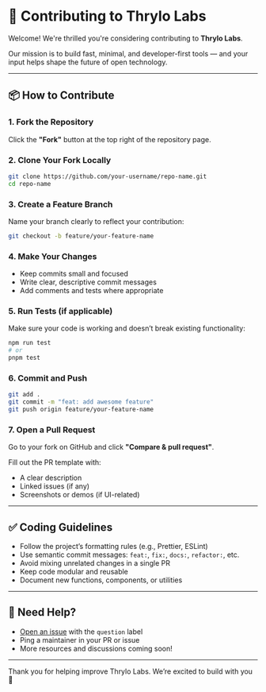 # 🤝 Contributing to Thrylo Labs

Welcome! We're thrilled you're considering contributing to **Thrylo Labs**.

Our mission is to build fast, minimal, and developer-first tools — and your input helps shape the future of open technology.

---

## 📦 How to Contribute

### 1. Fork the Repository

Click the **"Fork"** button at the top right of the repository page.

### 2. Clone Your Fork Locally

```bash
git clone https://github.com/your-username/repo-name.git
cd repo-name
````

### 3. Create a Feature Branch

Name your branch clearly to reflect your contribution:

```bash
git checkout -b feature/your-feature-name
```

### 4. Make Your Changes

* Keep commits small and focused
* Write clear, descriptive commit messages
* Add comments and tests where appropriate

### 5. Run Tests (if applicable)

Make sure your code is working and doesn’t break existing functionality:

```bash
npm run test
# or
pnpm test
```

### 6. Commit and Push

```bash
git add .
git commit -m "feat: add awesome feature"
git push origin feature/your-feature-name
```

### 7. Open a Pull Request

Go to your fork on GitHub and click **"Compare & pull request"**.

Fill out the PR template with:

* A clear description
* Linked issues (if any)
* Screenshots or demos (if UI-related)

---

## ✅ Coding Guidelines

* Follow the project’s formatting rules (e.g., Prettier, ESLint)
* Use semantic commit messages: `feat:`, `fix:`, `docs:`, `refactor:`, etc.
* Avoid mixing unrelated changes in a single PR
* Keep code modular and reusable
* Document new functions, components, or utilities

---

## 💬 Need Help?

* [Open an issue](https://github.com/thrylolabs) with the `question` label
* Ping a maintainer in your PR or issue
* More resources and discussions coming soon!

---

Thank you for helping improve Thrylo Labs. We’re excited to build with you 🚀
